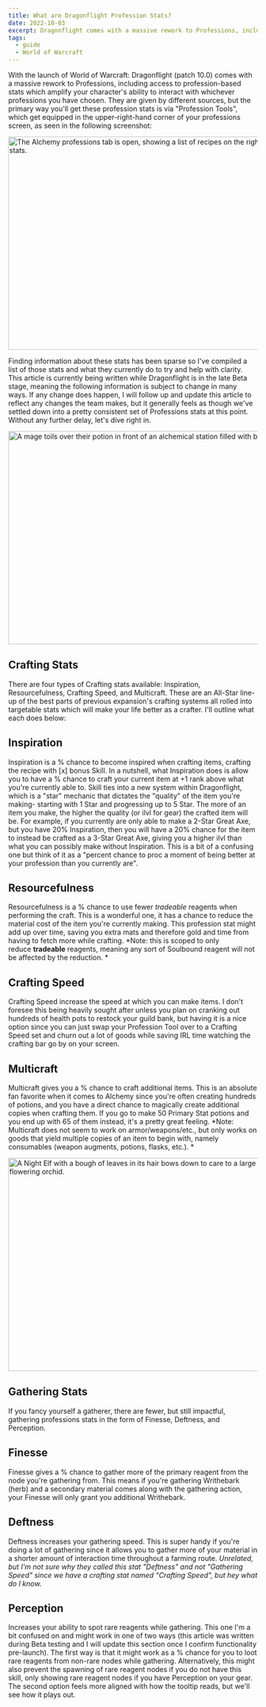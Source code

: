 ```yaml
---
title: What are Dragonflight Profession Stats?
date: 2022-10-03
excerpt: Dragonflight comes with a massive rework to Professions, including the ability to gain profession-based stats which amplify your character's ability to interact with whichever professions you have chosen.
tags:
  - guide
  - World of Warcraft
---
```


With the launch of World of Warcraft: Dragonflight (patch 10.0) comes with a massive rework to Professions, including access to profession-based stats which amplify your character's ability to interact with whichever professions you have chosen. They are given by different sources, but the primary way you'll get these profession stats is via "Profession Tools", which get equipped in the upper-right-hand corner of your professions screen, as seen in the following screenshot:

<img class="size-full" src="https://hrothmar.com/wp-content/uploads/2022/10/Profession-Gear-Slot.jpg" alt="The Alchemy professions tab is open, showing a list of recipes on the right. In the upper right hand side, three slots indicate areas where you can equip tools, which change your stats." width="1200" height="430" />

Finding information about these stats has been sparse so I've compiled a list of those stats and what they currently do to try and help with clarity. This article is currently being written while Dragonflight is in the late Beta stage, meaning the following information is subject to change in many ways. If any change does happen, I will follow up and update this article to reflect any changes the team makes, but it generally feels as though we've settled down into a pretty consistent set of Professions stats at this point. Without any further delay, let's dive right in.

<img class="size-full" src="https://hrothmar.com/wp-content/uploads/2022/10/crafting-skills.jpg" alt=" A mage toils over their potion in front of an alchemical station filled with bubbling potions, beakers, vials, and lots of colorful liquids boiling about." width="1200" height="430" />

## Crafting Stats
There are four types of Crafting stats available: Inspiration, Resourcefulness, Crafting Speed, and Multicraft. These are an All-Star line-up of the best parts of previous expansion's crafting systems all rolled into targetable stats which will make your life better as a crafter. I'll outline what each does below:

## Inspiration
Inspiration is a % chance to become inspired when crafting items, crafting the recipe with [x] bonus Skill. In a nutshell, what Inspiration does is allow you to have a % chance to craft your current item at +1 rank above what you're currently able to. Skill ties into a new system within Dragonflight, which is a "star" mechanic that dictates the "quality" of the item you're making- starting with 1 Star and progressing up to 5 Star. The more of an item you make, the higher the quality (or ilvl for gear) the crafted item will be. For example, if you currently are only able to make a 2-Star Great Axe, but you have 20% Inspiration, then you will have a 20% chance for the item to instead be crafted as a 3-Star Great Axe, giving you a higher ilvl than what you can possibly make without Inspiration. This is a bit of a confusing one but think of it as a "percent chance to proc a moment of being better at your profession than you currently are".

## Resourcefulness
Resourcefulness is a % chance to use fewer *tradeable* reagents when performing the craft. This is a wonderful one, it has a chance to reduce the material cost of the item you're currently making. This profession stat might add up over time, saving you extra mats and therefore gold and time from having to fetch more while crafting.
*Note: this is scoped to only reduce **tradeable** reagents, meaning any sort of Soulbound reagent will not be affected by the reduction. *

## Crafting Speed
Crafting Speed increase the speed at which you can make items. I don't foresee this being heavily sought after unless you plan on cranking out hundreds of health pots to restock your guild bank, but having it is a nice option since you can just swap your Profession Tool over to a Crafting Speed set and churn out a lot of goods while saving IRL time watching the crafting bar go by on your screen.

## Multicraft
Multicraft gives you a % chance to craft additional items. This is an absolute fan favorite when it comes to Alchemy since you're often creating hundreds of potions, and you have a direct chance to magically create additional copies when crafting them. If you go to make 50 Primary Stat potions and you end up with 65 of them instead, it's a pretty great feeling.
*Note: Multicraft does not seem to work on armor/weapons/etc., but only works on goods that yield multiple copies of an item to begin with, namely consumables (weapon augments, potions, flasks, etc.). *

<img class="size-full" src="https://hrothmar.com/wp-content/uploads/2022/10/gathering-skills.jpg" alt="A Night Elf with a bough of leaves in its hair bows down to care to a large flowering plant with leaves the size of night elf's torso, the scene is lush with greenery and topped with a flowering orchid." width="1200" height="430" />

## Gathering Stats
If you fancy yourself a gatherer, there are fewer, but still impactful, gathering professions stats in the form of Finesse, Deftness, and Perception.

## Finesse
Finesse gives a % chance to gather more of the primary reagent from the node you're gathering from. This means if you're gathering Writhebark (herb) and a secondary material comes along with the gathering action, your Finesse will only grant you additional Writhebark.

## Deftness
Deftness increases your gathering speed. This is super handy if you're doing a lot of gathering since it allows you to gather more of your material in a shorter amount of interaction time throughout a farming route. *Unrelated, but I'm not sure why they called this stat "Deftness" and not "Gathering Speed" since we have a crafting stat named "Crafting Speed", but hey what do I know.*

## Perception
Increases your ability to spot rare reagents while gathering. This one I'm a bit confused on and might work in one of two ways (this article was written during Beta testing and I will update this section once I confirm functionality pre-launch). The first way is that it might work as a % chance for you to loot rare reagents from non-rare nodes while gathering. Alternatively, this might also prevent the spawning of rare reagent nodes if you do not have this skill, only showing rare reagent nodes if you have Perception on your gear. The second option feels more aligned with how the tooltip reads, but we'll see how it plays out.